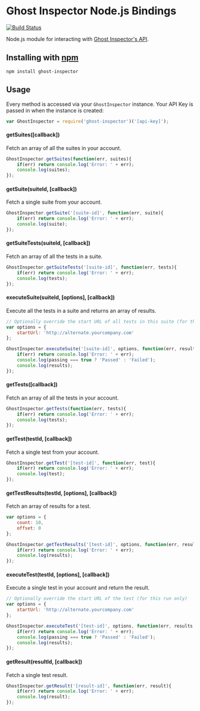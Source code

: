 # Ghost Inspector Node.js Bindings

[![Build Status](https://travis-ci.org/ghost-inspector/node-ghost-inspector.png)](https://travis-ci.org/ghost-inspector/node-ghost-inspector)

Node.js module for interacting with [Ghost Inspector's API](https://ghostinspector.com/api/).

## Installing with [npm](http://npmjs.org/)

`npm install ghost-inspector`

## Usage

Every method is accessed via your `GhostInspector` instance. Your API Key is passed in when the instance is created:

```js
var GhostInspector = require('ghost-inspector')('[api-key]');
```

#### getSuites([callback])
Fetch an array of all the suites in your account.

```js
GhostInspector.getSuites(function(err, suites){
    if(err) return console.log('Error: ' + err);
    console.log(suites);
});
```

#### getSuite(suiteId, [callback])
Fetch a single suite from your account.

```js
GhostInspector.getSuite('[suite-id]', function(err, suite){
    if(err) return console.log('Error: ' + err);
    console.log(suite);
});
```

#### getSuiteTests(suiteId, [callback])
Fetch an array of all the tests in a suite.

```js
GhostInspector.getSuiteTests('[suite-id]', function(err, tests){
    if(err) return console.log('Error: ' + err);
    console.log(tests);
});
```

#### executeSuite(suiteId, [options], [callback])
Execute all the tests in a suite and returns an array of results.

```js
// Optionally override the start URL of all tests in this suite (for this run only) 
var options = {
    startUrl: 'http://alternate.yourcompany.com'
};

GhostInspector.executeSuite('[suite-id]', options, function(err, results, passing){
    if(err) return console.log('Error: ' + err);
    console.log(passing === true ? 'Passed' : 'Failed');
    console.log(results);
});
```

#### getTests([callback])
Fetch an array of all the tests in your account.

```js
GhostInspector.getTests(function(err, tests){
    if(err) return console.log('Error: ' + err);
    console.log(tests);
});
```

#### getTest(testId, [callback])
Fetch a single test from your account.

```js
GhostInspector.getTest('[test-id]', function(err, test){
    if(err) return console.log('Error: ' + err);
    console.log(test);
});
```

#### getTestResults(testId, [options], [callback])
Fetch an array of results for a test.

```js
var options = {
    count: 10,
    offset: 0
};

GhostInspector.getTestResults('[test-id]', options, function(err, results){
    if(err) return console.log('Error: ' + err);
    console.log(results);
});
```

#### executeTest(testId, [options], [callback])
Execute a single test in your account and return the result.

```js
// Optionally override the start URL of the test (for this run only) 
var options = {
    startUrl: 'http://alternate.yourcompany.com'
};

GhostInspector.executeTest('[test-id]', options, function(err, results, passing){
    if(err) return console.log('Error: ' + err);
    console.log(passing === true ? 'Passed' : 'Failed');
    console.log(results);
});
```

#### getResult(resultId, [callback])
Fetch a single test result.

```js
GhostInspector.getResult('[result-id]', function(err, result){
    if(err) return console.log('Error: ' + err);
    console.log(result);
});
```
